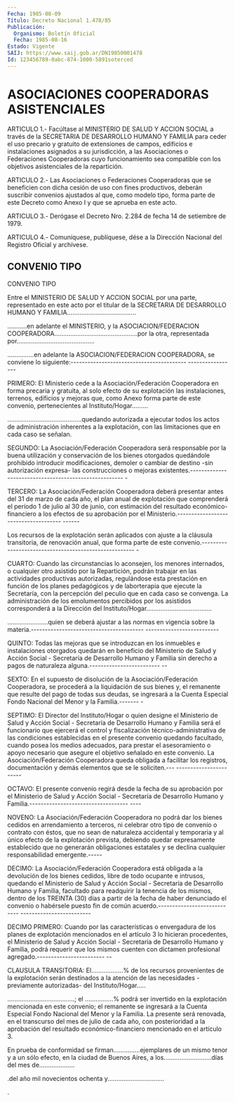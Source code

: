 ```yaml
---
Fecha: 1985-08-09
Título: Decreto Nacional 1.478/85
Publicación:
  Organismo: Boletín Oficial
  Fecha: 1985-08-16
Estado: Vigente
SAIJ: https://www.saij.gob.ar/DN19850001478
Id: 123456789-0abc-874-1000-5891soterced
---
```

# ASOCIACIONES COOPERADORAS ASISTENCIALES

<a id="1"></a>
ARTICULO  1.-  Facúltase  al  MINISTERIO DE SALUD Y ACCION SOCIAL a través de la SECRETARIA DE DESARROLLO  HUMANO  Y FAMILIA para ceder el  uso precario y gratuito de extensiones de campos,  edificios  e instalaciones  asignados  a  su  jurisdicción, a las Asociaciones o Federaciones Cooperadoras cuyo funcionamiento  sea  compatible  con los objetivos asistenciales de la repartición.

<a id="2"></a>
ARTICULO  2.-  Las  Asociaciones o Federaciones Cooperadoras que se beneficien con dicha  cesión  de uso con fines productivos, deberán suscribir  convenios ajustados al  que,  como  modelo  tipo,  forma parte de este  Decreto  como Anexo I y que se aprueba en este acto.

<a id="3"></a>
ARTICULO  3.-  Derógase  el  Decreto  Nro.  2.284  de  fecha  14 de setiembre de 1979.

<a id="4"></a>
ARTICULO  4.- Comuníquese, publíquese, dése a la Dirección Nacional del Registro Oficial y archívese.

## CONVENIO TIPO

<a id="1"></a>
CONVENIO TIPO

Entre  el  MINISTERIO  DE  SALUD  Y  ACCION  SOCIAL  por una parte, representado  en  este  acto  por  el  titular de la SECRETARIA  DE DESARROLLO  HUMANO Y FAMILIA.......................................

...........en  adelante  el  MINISTERIO, y la ASOCIACION/FEDERACION COOPERADORA...............................................por    la otra,  representada por............................................

...............en  adelante  la  ASOCIACION/FEDERACION COOPERADORA, se  conviene lo siguiente:----------------------------------------- -----------------

PRIMERO:  El Ministerio cede a la Asociación/Federación Cooperadora en forma precaria  y gratuita, al solo efecto de su explotación las instalaciones, terrenos,  edificios y mejoras que, como Anexo forma parte de este convenio, pertenecientes  al Instituto/Hogar.........

..........................................quedando    autorizada  a ejecutar  todos  los  actos  de  administración  inherentes  a   la explotación,  con  las  limitaciones  que  en cada caso se señalan.

SEGUNDO: La Asociación/Federación Cooperadora  será responsable por la  buena  utilización  y  conservación  de  los  bienes  otorgados quedándole prohibido introducir modificaciones, demoler  o  cambiar de  destino -sin autorización expresa- las construcciones o mejoras existentes.------------------------------------------------------ -

TERCERO:  La  Asociación/Federación  Cooperadora  deberá  presentar antes  del  31  de  marzo de cada año, el plan anual de explotación que  comprenderá  el período  1  de  julio  al  30  de  junio,  con estimación del resultado  económico-financiero  a los efectos de su aprobación  por el Ministerio.------------------------------------- ------

Los recursos  de  la  explotación  serán  aplicados con ajuste a la cláusula transitoria, de renovación anual,  que forma parte de este convenio.------------------------------------------------------ -

CUARTO:   Cuando  las  circunstancias  lo  aconsejen,  los  menores internados,  o  cualquier  otro asistido por la Repartición, podrán trabajar en las actividades  productivas  autorizadas,  regulándose esta   prestación  en  función  de  los  planes  pedagógicos  y  de laborterapia  que  ejecute  la  Secretaría,  con  la percepción del peculio  que  en  cada caso se convenga. La administración  de  los emolumentos  percibidos   por  los  asistidos  corresponderá  a  la Dirección  del Instituto/Hogar.....................................

.......................quien  se  deberá  ajustar  a  las normas en vigencia  sobre la materia.---------------------------------------- --------------------------

QUINTO: Todas  las  mejoras  que  se introduzcan en los inmuebles e instalaciones otorgados quedarán en  beneficio  del  Ministerio  de Salud  y  Acción Social - Secretaría de Desarrollo Humano y Familia sin derecho  a pagos de naturaleza alguna.------------------------- --

SEXTO: En el supuesto  de  disolución  de  la Asociación/Federación Cooperadora,  se procederá a la liquidación de  sus  bienes  y,  el remanente que resulte  del pago de todas sus deudas, se ingresará a la Cuenta Especial Fondo  Nacional  del  Menor y la Familia.------- -

SEPTIMO:  El  Director  del  Instituto/Hogar  o  quien  designe  el Ministerio  de  Salud  y Acción Social - Secretaría  de  Desarrollo Humano y Familia será el  funcionario  que  ejercerá  el  control y fiscalización técnico-administrativa de las condiciones establecidas  en  el  presente  convenio quedando facultado, cuando posea los medios adecuados, para  prestar  el asesoramiento o apoyo necesario  que asegure el objetivo señalado en  este  convenio.  La Asociación/Federación  Cooperadora  queda  obligada a facilitar los registros, documentación y demás elementos que  se le soliciten.--- -----------------------

OCTAVO:  El  presente  convenio  regirá  desde  la  fecha    de  su aprobación  por el Ministerio de Salud y Acción Social - Secretaría de Desarrollo  Humano y Familia.----------------------------------- ----

NOVENO:  La Asociación/Federación  Cooperadora  no  podrá  dar  los bienes cedidos  en  arrendamiento a terceros, ni celebrar otro tipo de  convenio o contrato  con  éstos,  que  no  sean  de  naturaleza accidental  y  temporaria  y  al  único  efecto  de  la explotación prevista,    debiendo  quedar  expresamente  establecido  que    no generarán obligaciones estatales y se declina cualquier responsabilidad emergente.-----

DECIMO: La Asociación/Federación  Cooperadora  está  obligada  a la devolución  de  los  bienes  cedidos,  libre  de  todo  ocupante  e intrusos,  quedando  el  Ministerio  de  Salud  y  Acción  Social - Secretaría    de   Desarrollo  Humano  y  Familia,  facultado  para readquirir la tenencia  de  los  mismos, dentro de los TREINTA (30) días  a  partir  de  la fecha de haber  denunciado  el  convenio  o habérsele puesto fin de  común acuerdo.---------------------------- -------------------------

DECIMO PRIMERO: Cuando por  las  características  o  envergadura de los planes de explotación mencionados en el artículo 3  lo hicieran procedentes,  el  Ministerio  de Salud y Acción Social - Secretaría de  Desarrollo Humano y Familia,  podrá  requerir  que  los  mismos cuenten  con dictamen profesional agregado.------------------------ --

CLAUSULA  TRANSITORIA:    El..................%   de  los  recursos provenientes de la explotación serán destinados a  la  atención  de las  necesidades -previamente autorizadas- del Instituto/Hogar.....

......................................;  el ................% podrá ser invertido en la explotación mencionada  en  este  convenio;  el remanente  se  ingresará  a  la  Cuenta Especial Fondo Nacional del Menor y la Familia. La presente será  renovada,  en  el  transcurso del  mes  de  julio  de cada año, con posterioridad a la aprobación del resultado económico-financiero  mencionado  en  el  artículo 3.

En prueba de conformidad se firman...............ejemplares  de  un mismo  tenor  y  a  un sólo efecto, en la ciudad de Buenos Aires, a los...........................días  del  mes de....................

.del  año mil novecientos ochenta y................................

.